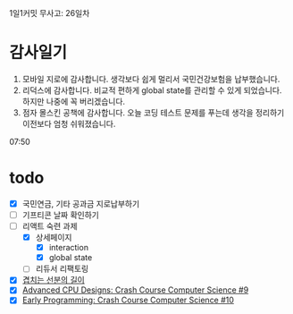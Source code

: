 1일1커밋 무사고: 26일차

# 감사일기

1. 모바일 지로에 감사합니다. 생각보다 쉽게 멀리서 국민건강보험을 납부했습니다.
2. 리덕스에 감사합니다. 비교적 편하게 global state를 관리할 수 있게 되었습니다. 하지만 나중에 꼭 버리겠습니다.
3. 점자 몰스킨 공책에 감사합니다. 오늘 코딩 테스트 문제를 푸는데 생각을 정리하기 이전보다 엄청 쉬워졌습니다.

07:50

# todo

- [x] 국민연금, 기타 공과금 지로납부하기
- [ ] 기프티콘 날짜 확인하기
- [ ] 리액트 숙련 과제
  - [x] 상세페이지
    - [x] interaction
    - [x] global state
  - [ ] 리듀서 리팩토링
- [x] [겹치는 선분의 길이](https://school.programmers.co.kr/learn/courses/30/lessons/120876)
- [x] [Advanced CPU Designs: Crash Course Computer Science #9](https://www.youtube.com/watch?v=rtAlC5J1U40)
- [x] [Early Programming: Crash Course Computer Science #10](https://www.youtube.com/watch?v=rtAlC5J1U40)
